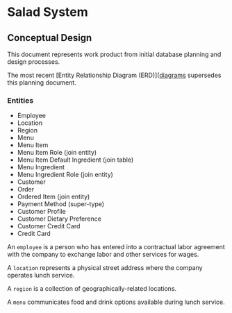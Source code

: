 # Salad System

## Conceptual Design

This document represents work product from initial database planning and design processes.

The most recent [Entity Relationship Diagram (ERD)]([diagrams](diagrams/) supersedes this planning document.

### Entities

 + Employee
 + Location
 + Region
 + Menu
 + Menu Item
 + Menu Item Role (join entity)
 + Menu Item Default Ingredient (join table)
 + Menu Ingredient
 + Menu Ingredient Role (join entity)
 + Customer
 + Order
 + Ordered Item (join entity)
 + Payment Method (super-type)
 + Customer Profile
 + Customer Dietary Preference
 + Customer Credit Card
 + Credit Card

An `employee` is a person who
  has entered into a contractual labor agreement with the company to
  exchange labor and other services for wages.

A `location` represents a physical street address where the company operates lunch service.

A `region` is a collection of geographically-related locations.

A `menu` communicates food and drink options available during lunch service.
